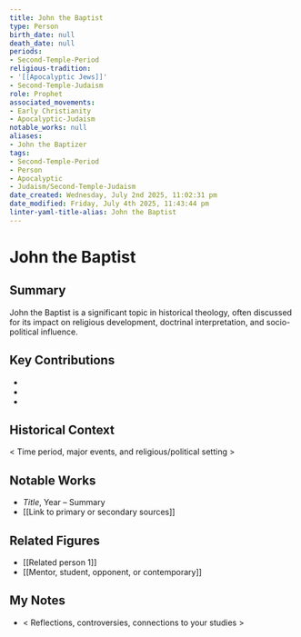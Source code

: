 ```yaml
---
title: John the Baptist
type: Person
birth_date: null
death_date: null
periods:
- Second-Temple-Period
religious-tradition:
- '[[Apocalyptic Jews]]'
- Second-Temple-Judaism
role: Prophet
associated_movements:
- Early Christianity
- Apocalyptic-Judaism
notable_works: null
aliases:
- John the Baptizer
tags:
- Second-Temple-Period
- Person
- Apocalyptic
- Judaism/Second-Temple-Judaism
date_created: Wednesday, July 2nd 2025, 11:02:31 pm
date_modified: Friday, July 4th 2025, 11:43:44 pm
linter-yaml-title-alias: John the Baptist
---
```


# John the Baptist

## Summary
John the Baptist is a significant topic in historical theology, often discussed for its impact on religious development, doctrinal interpretation, and socio-political influence.

## Key Contributions
- 
- 
- 

## Historical Context
< Time period, major events, and religious/political setting >

## Notable Works
- *Title*, Year – Summary
- [[Link to primary or secondary sources]]


## Related Figures
- [[Related person 1]]
- [[Mentor, student, opponent, or contemporary]]

## My Notes
- < Reflections, controversies, connections to your studies >
